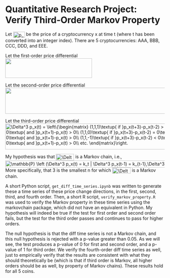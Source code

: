 # Quantitative Research Project: Verify Third-Order Markov Property

Let <img src="http://www.sciweavers.org/upload/Tex2Img_1557547769/render.png" align="center" border="0" alt="p_x(t)" width="37" height="19" /> be the price of a cryptocurrency x at time t (where t has been converted into an integer index). There are 5 cryptocurrencies: AAA, BBB, CCC, DDD, and EEE.

Let the first-order price differential <br /> <img src="http://www.sciweavers.org/upload/Tex2Img_1557547208/render.png" width="274" height="62" />

Let the second-order price differential <br /> <img src="http://www.sciweavers.org/upload/Tex2Img_1557547321/render.png" width="521" height="82" />

Let the third-order price differential <br /> <img src="http://www.sciweavers.org/upload/Tex2Img_1557547368/render.png" align="center" border="0" alt="\Delta^3 p_x(t) = \left\{\begin{matrix} (1,1,1)\textup{ if }p_x(t+3)-p_x(t-2) > 0\textup{ and }p_x(t+2)-p_x(t+1) > 0\textup{ and }p_x(t+1)-p_x(t) > 0\\ (1,1,0)\textup{ if }p_x(t+3)-p_x(t-2) = 0\textup{ and }p_x(t+2)-p_x(t+1) > 0\textup{ and }p_x(t+1)-p_x(t) > 0\\ (1,1,-1)\textup{ if }p_x(t+3)-p_x(t-2) < 0\textup{ and }p_x(t+2)-p_x(t+1) > 0\textup{ and }p_x(t+1)-p_x(t) > 0\\ etc. \end{matrix}\right." width="749" height="82" />

My hypothesis was that <img src="http://www.sciweavers.org/upload/Tex2Img_1557547428/render.png" align="center" border="0" alt="\Delta^3 p_x(t)" width="57" height="21" /> is a Markov chain, i.e.,
<img src="http://www.sciweavers.org/upload/Tex2Img_1557547534/render.png" align="center" border="0" alt="\mathbb{P} \left (\Delta^3 p_x(t) = k_t | \Delta^3 p_x(t-1) = k_{t-1},\Delta^3 p_x(t-2) = k_{t-2},..., \Delta^3 p_x(0) = k_{0} \right ) = \mathbb{P} \left (\Delta^3 p_x(t) = k_t | \Delta^3 p_x(t-1) = k_{t-1}\right )" width="796" height="22" />
<br /> More specifically, that 3 is the smallest n for which <img src="http://www.sciweavers.org/upload/Tex2Img_1557547697/render.png" align="center" border="0" alt="\Delta^n p_x(t)" width="58" height="19" /> is a Markov chain.

A short Python script, `get_diff_time_series.ipynb` was written to generate these a time series of these price change directions, in the first, second, third, and fourth order. Then, a short R script, `verify_markov_property.R`  was used to verify the Markov property in these time series using the markovchain package, which did not have an equivalent in Python. My hypothesis will indeed be true if the test for first order and second order fails, but the test for the third order passes and continues to pass for higher orders.

The null hypothesis is that the diff time series is not a Markov chain, and this null hypothesis is rejected with a p-value greater than 0.05. As we will see, the test produces a p-value of 0 for first and second order, and a p-value of 1 for third order. We verify the fourth-order diff time series as well, just to empirically verify that the results are consistent with what they should theoretically be (which is that if third order is Markov, all higher orders should be as well, by property of Markov chains). These results hold for all 5 coins.
